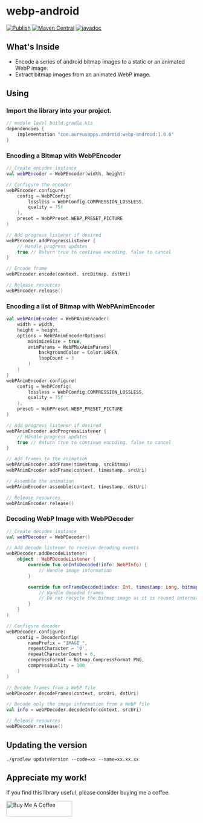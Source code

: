 # webp-android

[![Publish](https://github.com/UdaraWanasinghe/webp-android/actions/workflows/publish.yml/badge.svg)](https://github.com/UdaraWanasinghe/webp-android/actions/workflows/publish.yml)
[![Maven Central](https://img.shields.io/maven-central/v/com.aureusapps.android/webp-android)](https://central.sonatype.com/artifact/com.aureusapps.android/webp-android/1.0.6)
[![javadoc](https://javadoc.io/badge2/com.aureusapps.android/webp-android/1.0.6/javadoc.svg)](https://javadoc.io/doc/com.aureusapps.android/webp-android/1.0.6)

## What's Inside

* Encode a series of android bitmap images to a static or an animated WebP image.
* Extract bitmap images from an animated WebP image.

## Using

### Import the library into your project.

```groovy
// module level build.gradle.kts
dependencies {
    implementation "com.aureusapps.android:webp-android:1.0.6"
}
```

### Encoding a Bitmap with WebPEncoder

```kotlin
// Create encoder instance
val webPEncoder = WebPEncoder(width, height)

// Configure the encoder
webPEncoder.configure(
    config = WebPConfig(
        lossless = WebPConfig.COMPRESSION_LOSSLESS,
        quality = 75f
    ),
    preset = WebPPreset.WEBP_PRESET_PICTURE
)

// Add progress listener if desired
webPEncoder.addProgressListener {
    // Handle progress updates
    true // Return true to continue encoding, false to cancel
}

// Encode frame
webPEncoder.encode(context, srcBitmap, dstUri)

// Release resources
webPEncoder.release()
```

### Encoding a list of Bitmap with WebPAnimEncoder

```kotlin
val webPAnimEncoder = WebPAnimEncoder(
    width = width,
    height = height,
    options = WebPAnimEncoderOptions(
        minimizeSize = true,
        animParams = WebPMuxAnimParams(
            backgroundColor = Color.GREEN,
            loopCount = 3
        )
    )
)
webPAnimEncoder.configure(
    config = WebPConfig(
        lossless = WebPConfig.COMPRESSION_LOSSLESS,
        quality = 75f
    ),
    preset = WebPPreset.WEBP_PRESET_PICTURE
)

// Add progress listener if desired
webPAnimEncoder.addProgressListener {
    // Handle progress updates
    true // Return true to continue encoding, false to cancel
}

// Add frames to the animation
webPAnimEncoder.addFrame(timestamp, srcBitmap)
webPAnimEncoder.addFrame(context, timestamp, srcUri)

// Assemble the animation
webPAnimEncoder.assemble(context, timestamp, dstUri)

// Release resources
webPAnimEncoder.release()
```

### Decoding WebP Image with WebPDecoder

```kotlin
// Create decoder instance
val webPDecoder = WebPDecoder()

// Add decode listener to receive decoding events
webPDecoder.addDecodeListener(
    object : WebPDecodeListener {
        override fun onInfoDecoded(info: WebPInfo) {
            // Handle image information
        }

        override fun onFrameDecoded(index: Int, timestamp: Long, bitmap: Bitmap, uri: Uri?) {
            // Handle decoded frames
            // Do not recycle the bitmap image as it is reused internally
        }
    }
)

// Configure decoder
webPDecoder.configure(
    config = DecoderConfig(
        namePrefix = "IMAGE_",
        repeatCharacter = '0',
        repeatCharacterCount = 6,
        compressFormat = Bitmap.CompressFormat.PNG,
        compressQuality = 100
    )
)

// Decode frames from a WebP file
webPDecoder.decodeFrames(context, srcUri, dstUri)

// Decode only the image information from a WebP file
val info = webPDecoder.decodeInfo(context, srcUri)

// Release resources
webPDecoder.release()
```

## Updating the version

```shell
./gradlew updateVersion --code=xx --name=xx.xx.xx
```

## Appreciate my work!

If you find this library useful, please consider buying me a coffee.

<a href="https://www.buymeacoffee.com/udarawanasinghe" target="_blank"><img src="https://cdn.buymeacoffee.com/buttons/default-orange.png" alt="Buy Me A Coffee" height="41" width="174"></a>
